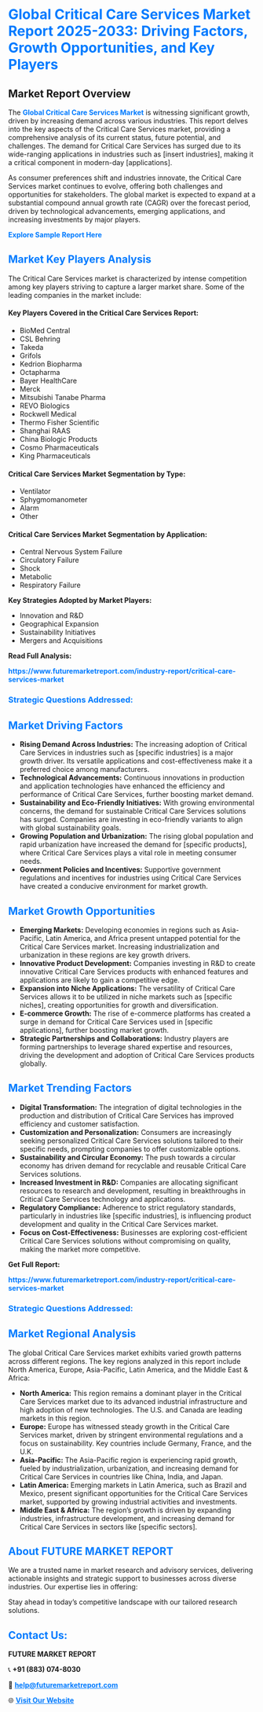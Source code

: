 <h1 style="color: #007BFF;">Global Critical Care Services Market Report 2025-2033: Driving Factors, Growth Opportunities, and Key Players</h1>

<section id="overview">
<h2>Market Report Overview</h2>
<p>The <a href="https://www.futuremarketreport.com/industry-report/critical-care-services-market" style="color: #007BFF; text-decoration: none;"><strong>Global Critical Care Services Market</strong></a> is witnessing significant growth, driven by increasing demand across various industries. This report delves into the key aspects of the Critical Care Services market, providing a comprehensive analysis of its current status, future potential, and challenges. The demand for Critical Care Services has surged due to its wide-ranging applications in industries such as [insert industries], making it a critical component in modern-day [applications].</p>
<p>As consumer preferences shift and industries innovate, the Critical Care Services market continues to evolve, offering both challenges and opportunities for stakeholders. The global market is expected to expand at a substantial compound annual growth rate (CAGR) over the forecast period, driven by technological advancements, emerging applications, and increasing investments by major players.</p>
</section>

<section id="overview">
<p><a href="https://www.futuremarketreport.com/request-sample/reportId=58335" style="color: #007BFF; text-decoration: none;"><strong>Explore Sample Report Here</strong></a></p>
</section>

<section id="key-players">
<h2 style="color: #007BFF;">Market Key Players Analysis</h2>
<p>The Critical Care Services market is characterized by intense competition among key players striving to capture a larger market share. Some of the leading companies in the market include:</p>
<h4>Key Players Covered in the Critical Care Services Report:</h4>
<ul><li>BioMed Central</li><li>CSL Behring</li><li>Takeda</li><li>Grifols</li><li>Kedrion Biopharma</li><li>Octapharma</li><li>Bayer HealthCare</li><li>Merck</li><li>Mitsubishi Tanabe Pharma</li><li>REVO Biologics</li><li>Rockwell Medical</li><li>Thermo Fisher Scientific</li><li>Shanghai RAAS</li><li>China Biologic Products</li><li>Cosmo Pharmaceuticals</li><li>King Pharmaceuticals</li></ul>
<h4>Critical Care Services Market Segmentation by Type:</h4>
<ul><li>Ventilator</li><li>Sphygmomanometer</li><li>Alarm</li><li>Other</li></ul>

<h4>Critical Care Services Market Segmentation by Application:</h4>
<ul><li>Central Nervous System Failure</li><li>Circulatory Failure</li><li>Shock</li><li>Metabolic</li><li>Respiratory Failure</li></ul>
<p><strong>Key Strategies Adopted by Market Players:</strong></p>
<ul>
<li>Innovation and R&D</li>
<li>Geographical Expansion</li>
<li>Sustainability Initiatives</li>
<li>Mergers and Acquisitions</li>
</ul>
</section>

<section>
<p><strong>Read Full Analysis: </strong></p><a href="https://www.futuremarketreport.com/industry-report/critical-care-services-market" style="color: #007BFF; text-decoration: none;"><strong>https://www.futuremarketreport.com/industry-report/critical-care-services-market</strong></a>
<h3 style="color: #007BFF;">Strategic Questions Addressed:</h3>
</section>

<section id="driving-factors">
<h2 style="color: #007BFF;">Market Driving Factors</h2>
<ul>
<li><strong>Rising Demand Across Industries:</strong> The increasing adoption of Critical Care Services in industries such as [specific industries] is a major growth driver. Its versatile applications and cost-effectiveness make it a preferred choice among manufacturers.</li>
<li><strong>Technological Advancements:</strong> Continuous innovations in production and application technologies have enhanced the efficiency and performance of Critical Care Services, further boosting market demand.</li>
<li><strong>Sustainability and Eco-Friendly Initiatives:</strong> With growing environmental concerns, the demand for sustainable Critical Care Services solutions has surged. Companies are investing in eco-friendly variants to align with global sustainability goals.</li>
<li><strong>Growing Population and Urbanization:</strong> The rising global population and rapid urbanization have increased the demand for [specific products], where Critical Care Services plays a vital role in meeting consumer needs.</li>
<li><strong>Government Policies and Incentives:</strong> Supportive government regulations and incentives for industries using Critical Care Services have created a conducive environment for market growth.</li>
</ul>
</section>

<section id="growth-opportunities">
<h2 style="color: #007BFF;">Market Growth Opportunities</h2>
<ul>
<li><strong>Emerging Markets:</strong> Developing economies in regions such as Asia-Pacific, Latin America, and Africa present untapped potential for the Critical Care Services market. Increasing industrialization and urbanization in these regions are key growth drivers.</li>
<li><strong>Innovative Product Development:</strong> Companies investing in R&D to create innovative Critical Care Services products with enhanced features and applications are likely to gain a competitive edge.</li>
<li><strong>Expansion into Niche Applications:</strong> The versatility of Critical Care Services allows it to be utilized in niche markets such as [specific niches], creating opportunities for growth and diversification.</li>
<li><strong>E-commerce Growth:</strong> The rise of e-commerce platforms has created a surge in demand for Critical Care Services used in [specific applications], further boosting market growth.</li>
<li><strong>Strategic Partnerships and Collaborations:</strong> Industry players are forming partnerships to leverage shared expertise and resources, driving the development and adoption of Critical Care Services products globally.</li>
</ul>
</section>

<section id="trending-factors">
<h2 style="color: #007BFF;">Market Trending Factors</h2>
<ul>
<li><strong>Digital Transformation:</strong> The integration of digital technologies in the production and distribution of Critical Care Services has improved efficiency and customer satisfaction.</li>
<li><strong>Customization and Personalization:</strong> Consumers are increasingly seeking personalized Critical Care Services solutions tailored to their specific needs, prompting companies to offer customizable options.</li>
<li><strong>Sustainability and Circular Economy:</strong> The push towards a circular economy has driven demand for recyclable and reusable Critical Care Services solutions.</li>
<li><strong>Increased Investment in R&D:</strong> Companies are allocating significant resources to research and development, resulting in breakthroughs in Critical Care Services technology and applications.</li>
<li><strong>Regulatory Compliance:</strong> Adherence to strict regulatory standards, particularly in industries like [specific industries], is influencing product development and quality in the Critical Care Services market.</li>
<li><strong>Focus on Cost-Effectiveness:</strong> Businesses are exploring cost-efficient Critical Care Services solutions without compromising on quality, making the market more competitive.</li>
</ul>
</section>

<section>
<p><strong>Get Full Report: </strong></p><a href="https://www.futuremarketreport.com/industry-report/critical-care-services-market" style="color: #007BFF; text-decoration: none;"><strong>https://www.futuremarketreport.com/industry-report/critical-care-services-market</strong></a>
<h3 style="color: #007BFF;">Strategic Questions Addressed:</h3>
</section>


<section id="regional-analysis">
<h2 style="color: #007BFF;">Market Regional Analysis</h2>
<p>The global Critical Care Services market exhibits varied growth patterns across different regions. The key regions analyzed in this report include North America, Europe, Asia-Pacific, Latin America, and the Middle East & Africa:</p>
<ul>
<li><strong>North America:</strong> This region remains a dominant player in the Critical Care Services market due to its advanced industrial infrastructure and high adoption of new technologies. The U.S. and Canada are leading markets in this region.</li>
<li><strong>Europe:</strong> Europe has witnessed steady growth in the Critical Care Services market, driven by stringent environmental regulations and a focus on sustainability. Key countries include Germany, France, and the U.K.</li>
<li><strong>Asia-Pacific:</strong> The Asia-Pacific region is experiencing rapid growth, fueled by industrialization, urbanization, and increasing demand for Critical Care Services in countries like China, India, and Japan.</li>
<li><strong>Latin America:</strong> Emerging markets in Latin America, such as Brazil and Mexico, present significant opportunities for the Critical Care Services market, supported by growing industrial activities and investments.</li>
<li><strong>Middle East & Africa:</strong> The region’s growth is driven by expanding industries, infrastructure development, and increasing demand for Critical Care Services in sectors like [specific sectors].</li>
</ul>
</section>

<footer>
<h2 style="color: #007BFF;">About FUTURE MARKET REPORT</h2>
<p>We are a trusted name in market research and advisory services, delivering actionable insights and strategic support to businesses across diverse industries. Our expertise lies in offering:</p>

<p>Stay ahead in today’s competitive landscape with our tailored research solutions.</p>

<h2 style="color: #007BFF;">Contact Us:</h2>
<p><strong>FUTURE MARKET REPORT</strong></p>
<p>📞 <strong>+91 (883) 074-8030</strong></p>
<p>📧 <strong><a href="mailto:help@futuremarketreport.com" style="color: #007BFF;">help@futuremarketreport.com</a></strong></p>
<p>🌐 <strong><a href="https://www.futuremarketreport.com/" style="color: #007BFF;">Visit Our Website</a></strong></p>
</footer>
